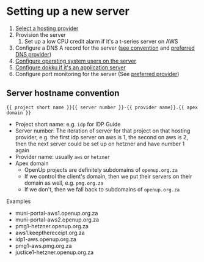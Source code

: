 # Setting up a new server

1. [Select a hosting provider](preferred-tech-stack.md)
2. Provision the server
   1. Set up a low CPU credit alarm if it's a t-series server on AWS
3. Configure a DNS A record for the server \([see convention](setting-up-a-new-server.md#server-hostname-convention) and [preferred DNS provider](preferred-tech-stack.md)\)
4. [Configure operating system users on the server](https://github.com/OpenUpSA/ansible-config/#managing-admin-access-to-servers)
5. [Configure dokku if it's an application server](https://github.com/OpenUpSA/ansible-config/#install-dokku)
6. Configure port monitoring for the server \(See [preferred provider](preferred-tech-stack.md)\)

## Server hostname convention

```text
{{ project short name }}{{ server number }}-{{ provider name}}.{{ apex domain }}
```

* Project short name: e.g. `idp` for IDP Guide
* Server number: The iteration of server for that project on that hosting provider, e.g. the first idp server on aws is 1,  the second on aws is 2, then the next server could be set up on hetzner and have number 1 again
* Provider name: usually `aws` or `hetzner`
* Apex domain
  * OpenUp projects are definitely subdomains of `openup.org.za`
  * If we control the client's domain, then we put their servers on their domain as well, e.g. `pmg.org.za`
  * If we don't, then we fall back to subdomains of `openup.org.za`

Examples

* muni-portal-aws1.openup.org.za
* muni-portal-aws2.openup.org.za
* pmg1-hetzner.openup.org.za
* aws1.keepthereceipt.org.za
* idp1-aws.openup.org.za
* pmg1-aws.pmg.org.za
* justice1-hetzner.openup.org.za

